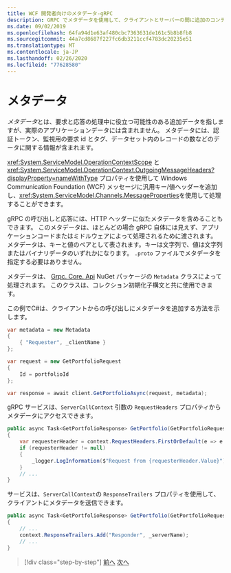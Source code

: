 ```yaml
---
title: WCF 開発者向けのメタデータ-gRPC
description: GRPC でメタデータを使用して、クライアントとサーバーの間に追加のコンテキストを渡す方法。
ms.date: 09/02/2019
ms.openlocfilehash: 64fa94d1e63af480cbc7363631de161c5b8b8fb8
ms.sourcegitcommit: 44a7cd8687f227fc6db3211ccf4783dc20235e51
ms.translationtype: MT
ms.contentlocale: ja-JP
ms.lasthandoff: 02/26/2020
ms.locfileid: "77628580"
---
```

# <a name="metadata"></a>メタデータ

*メタデータ*とは、要求と応答の処理中に役立つ可能性のある追加データを指しますが、実際のアプリケーションデータには含まれません。 メタデータには、認証トークン、監視用の要求 id とタグ、データセット内のレコードの数などのデータに関する情報が含まれます。

<xref:System.ServiceModel.OperationContextScope> と <xref:System.ServiceModel.OperationContext.OutgoingMessageHeaders?displayProperty=nameWithType> プロパティを使用して Windows Communication Foundation (WCF) メッセージに汎用キー/値ヘッダーを追加し、<xref:System.ServiceModel.Channels.MessageProperties>を使用して処理することができます。

gRPC の呼び出しと応答には、HTTP ヘッダーに似たメタデータを含めることもできます。 このメタデータは、ほとんどの場合 gRPC 自体には見えず、アプリケーションコードまたはミドルウェアによって処理されるために渡されます。 メタデータは、キーと値のペアとして表されます。キーは文字列で、値は文字列またはバイナリデータのいずれかになります。 `.proto` ファイルでメタデータを指定する必要はありません。

メタデータは、 [Grpc. Core. Api](https://www.nuget.org/packages/Grpc.Core.Api/) NuGet パッケージの `Metadata` クラスによって処理されます。 このクラスは、コレクション初期化子構文と共に使用できます。

この例でC#は、クライアントからの呼び出しにメタデータを追加する方法を示します。

```csharp
var metadata = new Metadata
{
    { "Requester", _clientName }
};

var request = new GetPortfolioRequest
{
    Id = portfolioId
};

var response = await client.GetPortfolioAsync(request, metadata);
```

gRPC サービスは、`ServerCallContext` 引数の `RequestHeaders` プロパティからメタデータにアクセスできます。

```csharp
public async Task<GetPortfolioResponse> GetPortfolio(GetPortfolioRequest request, ServerCallContext context)
{
    var requesterHeader = context.RequestHeaders.FirstOrDefault(e => e.Key == "Requester");
    if (requesterHeader != null)
    {
        _logger.LogInformation($"Request from {requesterHeader.Value}");
    }
    // ...
}
```

サービスは、`ServerCallContext`の `ResponseTrailers` プロパティを使用して、クライアントにメタデータを送信できます。

```csharp
public async Task<GetPortfolioResponse> GetPortfolio(GetPortfolioRequest request, ServerCallContext context)
{
    // ...
    context.ResponseTrailers.Add("Responder", _serverName);
    // ...
}
```

>[!div class="step-by-step"]
>[前へ](rpc-types.md)
>[次へ](error-handling.md)
